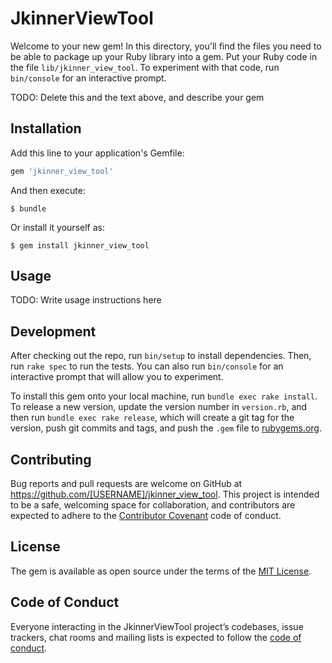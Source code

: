 # JkinnerViewTool

Welcome to your new gem! In this directory, you'll find the files you need to be able to package up your Ruby library into a gem. Put your Ruby code in the file `lib/jkinner_view_tool`. To experiment with that code, run `bin/console` for an interactive prompt.

TODO: Delete this and the text above, and describe your gem

## Installation

Add this line to your application's Gemfile:

```ruby
gem 'jkinner_view_tool'
```

And then execute:

    $ bundle

Or install it yourself as:

    $ gem install jkinner_view_tool

## Usage

TODO: Write usage instructions here

## Development

After checking out the repo, run `bin/setup` to install dependencies. Then, run `rake spec` to run the tests. You can also run `bin/console` for an interactive prompt that will allow you to experiment.

To install this gem onto your local machine, run `bundle exec rake install`. To release a new version, update the version number in `version.rb`, and then run `bundle exec rake release`, which will create a git tag for the version, push git commits and tags, and push the `.gem` file to [rubygems.org](https://rubygems.org).

## Contributing

Bug reports and pull requests are welcome on GitHub at https://github.com/[USERNAME]/jkinner_view_tool. This project is intended to be a safe, welcoming space for collaboration, and contributors are expected to adhere to the [Contributor Covenant](http://contributor-covenant.org) code of conduct.

## License

The gem is available as open source under the terms of the [MIT License](https://opensource.org/licenses/MIT).

## Code of Conduct

Everyone interacting in the JkinnerViewTool project’s codebases, issue trackers, chat rooms and mailing lists is expected to follow the [code of conduct](https://github.com/[USERNAME]/jkinner_view_tool/blob/master/CODE_OF_CONDUCT.md).
